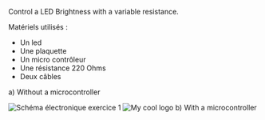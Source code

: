 Control a LED Brightness with a variable resistance.

Matériels utilisés : 
- Un led
- Une plaquette
- Un micro contrôleur
- Une résistance 220 Ohms
- Deux câbles

a) Without a microcontroller

![Schéma électronique exercice 1](https://github.com/institut-galilee/2020-SmartHomeJA/edit/master/lab/1/excercise/1/img/exercice1_1_schema.png)
<img src="/img/exercice1_1_schema.png" alt="My cool logo"/>
b) With a microcontroller
